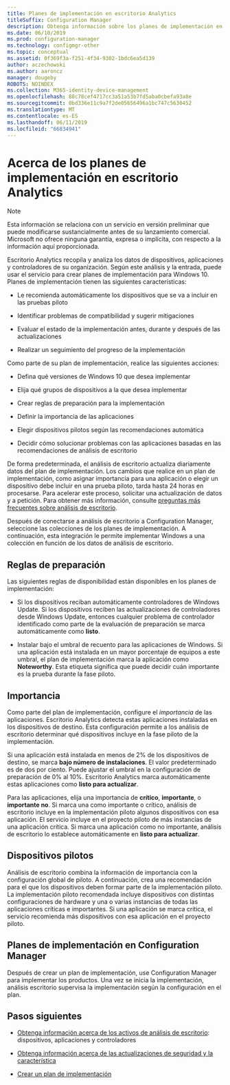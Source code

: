 ```yaml
---
title: Planes de implementación en escritorio Analytics
titleSuffix: Configuration Manager
description: Obtenga información sobre los planes de implementación en escritorio Analytics.
ms.date: 06/10/2019
ms.prod: configuration-manager
ms.technology: configmgr-other
ms.topic: conceptual
ms.assetid: 0f369f3a-f251-4f34-9302-1bdc6ea5d139
author: aczechowski
ms.author: aaroncz
manager: dougeby
ROBOTS: NOINDEX
ms.collection: M365-identity-device-management
ms.openlocfilehash: 88c78cef4717cc3a51a53b7fd5aba0cbefa93a8e
ms.sourcegitcommit: 0bd336e11c9a7f2de05656496a1bc747c5630452
ms.translationtype: MT
ms.contentlocale: es-ES
ms.lasthandoff: 06/11/2019
ms.locfileid: "66834941"
---
```

# <a name="about-deployment-plans-in-desktop-analytics"></a>Acerca de los planes de implementación en escritorio Analytics

> [!Note]  
> Esta información se relaciona con un servicio en versión preliminar que puede modificarse sustancialmente antes de su lanzamiento comercial. Microsoft no ofrece ninguna garantía, expresa o implícita, con respecto a la información aquí proporcionada.  

Escritorio Analytics recopila y analiza los datos de dispositivos, aplicaciones y controladores de su organización. Según este análisis y la entrada, puede usar el servicio para crear planes de implementación para Windows 10. Planes de implementación tienen las siguientes características:  

- Le recomienda automáticamente los dispositivos que se va a incluir en las pruebas piloto  

- Identificar problemas de compatibilidad y sugerir mitigaciones  

- Evaluar el estado de la implementación antes, durante y después de las actualizaciones  

- Realizar un seguimiento del progreso de la implementación  

Como parte de su plan de implementación, realice las siguientes acciones:  

- Defina qué versiones de Windows 10 que desea implementar  

- Elija qué grupos de dispositivos a la que desea implementar  

- Crear reglas de preparación para la implementación  

- Definir la importancia de las aplicaciones  

- Elegir dispositivos pilotos según las recomendaciones automática  

- Decidir cómo solucionar problemas con las aplicaciones basadas en las recomendaciones de análisis de escritorio  

De forma predeterminada, el análisis de escritorio actualiza diariamente datos del plan de implementación. Los cambios que realice en un plan de implementación, como asignar importancia para una aplicación o elegir un dispositivo debe incluir en una prueba piloto, tarda hasta 24 horas en procesarse. Para acelerar este proceso, solicitar una actualización de datos y a petición. Para obtener más información, consulte [preguntas más frecuentes sobre análisis de escritorio](/sccm/desktop-analytics/faq#can-i-reduce-the-amount-of-time-it-takes-for-data-to-refresh-in-my-desktop-analytics-portal).  

Después de conectarse a análisis de escritorio a Configuration Manager, seleccione las colecciones de los planes de implementación. A continuación, esta integración le permite implementar Windows a una colección en función de los datos de análisis de escritorio.



## <a name="readiness-rules"></a>Reglas de preparación

Las siguientes reglas de disponibilidad están disponibles en los planes de implementación:

- Si los dispositivos reciban automáticamente controladores de Windows Update. Si los dispositivos reciben las actualizaciones de controladores desde Windows Update, entonces cualquier problema de controlador identificado como parte de la evaluación de preparación se marca automáticamente como **listo**.  

- Instalar bajo el umbral de recuento para las aplicaciones de Windows. Si una aplicación está instalada en un mayor porcentaje de equipos a este umbral, el plan de implementación marca la aplicación como **Noteworthy**. Esta etiqueta significa que puede decidir cuán importante es la prueba durante la fase piloto.  



## <a name="importance"></a>Importancia

Como parte del plan de implementación, configure el *importancia* de las aplicaciones. Escritorio Analytics detecta estas aplicaciones instaladas en los dispositivos de destino. Esta configuración permite a los análisis de escritorio determinar qué dispositivos incluye en la fase piloto de la implementación.

Si una aplicación está instalada en menos de 2% de los dispositivos de destino, se marca **bajo número de instalaciones**. El valor predeterminado es de dos por ciento. Puede ajustar el umbral en la configuración de preparación de 0% al 10%. Escritorio Analytics marca automáticamente estas aplicaciones como **listo para actualizar**.  

Para las aplicaciones, elija una importancia de **crítico**, **importante**, o **importante no**. Si marca una como importante o crítico, análisis de escritorio incluye en la implementación piloto algunos dispositivos con esa aplicación. El servicio incluye en el proyecto piloto de más instancias de una aplicación crítica. Si marca una aplicación como no importante, análisis de escritorio lo establece automáticamente en **listo para actualizar**.



## <a name="pilot-devices"></a>Dispositivos pilotos

Análisis de escritorio combina la información de importancia con la configuración global de piloto. A continuación, crea una recomendación para el que los dispositivos deben formar parte de la implementación piloto. La implementación piloto recomendada incluye dispositivos con distintas configuraciones de hardware y una o varias instancias de todas las aplicaciones críticas e importantes. Si una aplicación se marca crítica, el servicio recomienda más dispositivos con esa aplicación en el proyecto piloto.



## <a name="deployment-plans-in-configuration-manager"></a>Planes de implementación en Configuration Manager

Después de crear un plan de implementación, use Configuration Manager para implementar los productos. Una vez se inicia la implementación, análisis escritorio supervisa la implementación según la configuración en el plan.


## <a name="next-steps"></a>Pasos siguientes

- [Obtenga información acerca de los activos de análisis de escritorio](/sccm/desktop-analytics/about-assets): dispositivos, aplicaciones y controladores  

- [Obtenga información acerca de las actualizaciones de seguridad y la característica](/sccm/desktop-analytics/about-updates)  

- [Crear un plan de implementación](/sccm/desktop-analytics/create-deployment-plans)  

